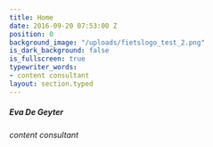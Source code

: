 ```yaml
---
title: Home
date: 2016-09-20 07:53:00 Z
position: 0
background_image: "/uploads/fietslogo_test_2.png"
is_dark_background: false
is_fullscreen: true
typewriter_words:
- content consultant
layout: section.typed
---
```


##### Eva De Geyter

###### <span id="typed">content consultant</span>